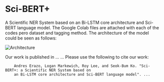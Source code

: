 # Sci-BERT+
A Scientific NER System based on an Bi-LSTM core architecture and Sci-BERT language model. The Google Colab files are attached with each of the codes pero dataset and tagging method. The architecture of the model could be seen as follows:

![Architecture](https://user-images.githubusercontent.com/68359766/173453698-2e0c1893-7e67-4a7d-81a0-59ee0b7bc337.jpg)

Our work is published in ... ... Please use the following to cite our work:

        Andres Erazo, Logan Markewich, Roy Lee, and Seok-Bum Ko. "Sci-BERT+: a Scientific NER System based on 
        an Bi-LSTM core architecture and Sci-BERT language model". ...
